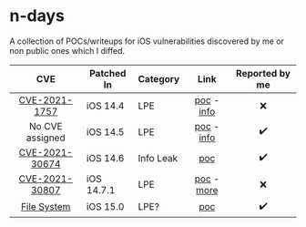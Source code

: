 # n-days

A collection of POCs/writeups for iOS vulnerabilities discovered by me or non public ones which I diffed.

|      CVE        |     Patched In | Category |     Link      |   Reported by me |
|:---------------:|--------------|-----|:---------------:|:-----------:|
| [CVE-2021-1757](https://support.apple.com/en-us/HT212146) | iOS 14.4 | LPE | [poc](https://github.com/b1n4r1b01/n-days/blob/main/CVE-2021-1757/CVE-2021-1757-PoC.c) - [info](https://github.com/b1n4r1b01/n-days/blob/main/CVE-2021-1757/CVE-2021-1757-Writeup.md) | :x:|
| No CVE assigned | iOS 14.5 | LPE | [poc](https://github.com/b1n4r1b01/n-days/blob/main/AppleH10CamIn-OOBw/AppleH10CamIn-OOBw-PoC.c) - [info](https://github.com/b1n4r1b01/n-days/blob/main/AppleH10CamIn-OOBw/AppleH10CamIn-OOBw-Writeup.md) | :heavy_check_mark: |
| [CVE-2021-30674](https://support.apple.com/en-us/HT212528)  | iOS 14.6   | Info Leak | [poc](https://github.com/b1n4r1b01/n-days/blob/main/CVE-2021-30674/CVE-2021-30674.c) | :heavy_check_mark: | 
| [CVE-2021-30807](https://support.apple.com/en-us/HT212623) | iOS 14.7.1 | LPE | [poc](https://github.com/b1n4r1b01/n-days/blob/main/CVE-2021-30807/CVE-2021-30807.c) - [more](http://web.archive.org/web/20211031080037/https://twitter.com/b1n4r1b01/status/1419734027565617165) | :x: |
| [File System](https://support.apple.com/en-us/HT212814) | iOS 15.0 | LPE? | [poc](https://github.com/b1n4r1b01/n-days/blob/main/lifs_poc.c) | :heavy_check_mark: |
